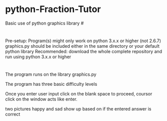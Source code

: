 # python-Fraction-Tutor
Basic use of python graphics library #

# 
Pre-setup:
Program(s) might only work on python 3.x.x or higher (not 2.6.7)
graphics.py should be included either in the same directory or your default python library
Recommended: download the whole complete repository and run using python 3.x.x or higher 

# 
The program runs on the library graphics.py

The program has three basic difficulty levels

Once you enter user input click on the blank space to proceed, 
coursor click on the window acts like enter.

two pictures happy and sad show up based on if the entered answer is correct
